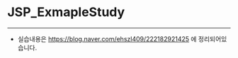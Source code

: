 # JSP_ExmapleStudy
------------------------------------------------
- 실습내용은 https://blog.naver.com/ehszl409/222182921425 에 정리되어있습니다.
